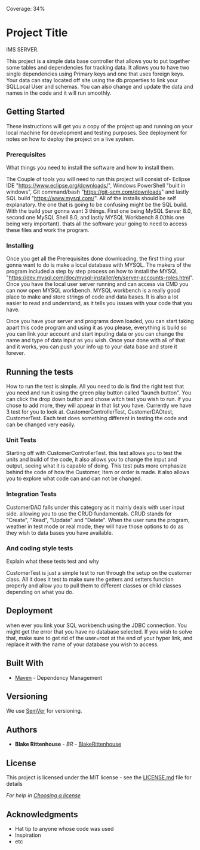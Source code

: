 Coverage: 34%
# Project Title
IMS SERVER.

This project is a simple data base controller that allows you to put together some tables and dependencies for tracking data. It allows you to have two single dependencies 
using Primary keys and one that uses foreign keys. Your data can stay located off site using the db.properties to link your SQLLocal User and schemas. You can also change 
and update the data and names in the code and it will run smoothly.

## Getting Started

These instructions will get you a copy of the project up and running on your local machine for development and testing purposes. See deployment for notes on how to deploy the project on a live system.

### Prerequisites

What things you need to install the software and how to install them.

The Couple of tools you will need to run this project will consist of- Eclipse IDE "https://www.eclipse.org/downloads/", Windows PowerShell "built in windows", 
Git command/bash "https://git-scm.com/downloads" and lastly SQL build "https://www.mysql.com/". All of the installs should be self explanatory. the one that is
going to be confusing might be the SQL build. With the build your gonna want 3 things. First one being MySQL Server 8.0, second one MySQL Shell 8.0, and lastly 
MYSQL Workbench 8.0(this one being very important). thats all the software your going to need to access these files and work the program.


### Installing

Once you get all the Prerequisites done downloading, the first thing your gonna want to do is make a local database with MYSQL. The makers of the program 
included a step by step process on how to install the MYSQL "https://dev.mysql.com/doc/mysql-installer/en/server-accounts-roles.html". Once you have the 
local user server running and can access via CMD you can now open MYSQL workbench. MYSQL workbench is a really good place to make and store strings of code
and data bases. It is also a lot easier to read and understand, as it tells you issues with your code that you have. 

Once you have your server and programs down loaded, you can start taking apart this code program and using it as you please, everything is build so you can 
link your account and start inputing data or you can change the name and type of data input as you wish. Once your done with all of that and it works, you 
can push your info up to your data base and store it forever.

## Running the tests

How to run the test is simple. All you need to do is find the right test that you need and run it using the green play button called "launch button". You can
click the drop down button and chose witch test you wish to run. If you chose to add more, they will appear in that list you have. Currently we have 3 test for 
you to look at. CustomerControllerTest, CustomerDAOtest, CustomerTest. Each test does something different in testing the code and can be changed very easily. 

### Unit Tests 

Starting off with CustomerControllerTest. this test allows you to test the units and build of the code, it also allows you to change the input and output,
seeing what it is capable of doing. This test puts more emphasize behind the code of how the Customer, Item or order is made. it also allows you to explore
what code can and can not be changed.

### Integration Tests 

CustomerDAO falls under this category as it mainly deals with user input side. allowing you to use the CRUD fundamentals. CRUD stands for "Create", "Read",
"Update" and "Delete". When the user runs the program, weather in test mode or real mode, they will have those options to do as they wish to data bases 
you have available.

### And coding style tests

Explain what these tests test and why

CustomerTest is just a simple test to run through the setup on the customer class. All it does it test to make sure the getters and setters function properly 
and allow you to pull them to different classes or child classes depending on what you do.

## Deployment

when ever you link your SQL workbench using the JDBC connection. You might get the error that you have no database selected. If you wish to solve that, make sure 
to get rid of the user=root at the end of your hyper link, and replace it with the name of your database you wish to access. 

## Built With

* [Maven](https://maven.apache.org/) - Dependency Management

## Versioning

We use [SemVer](http://semver.org/) for versioning.

## Authors

* **Blake Rittenhouse** - *BR* - [BlakeRittenhouse](https://github.com/BlakeRittenhouse)

## License

This project is licensed under the MIT license - see the [LICENSE.md](LICENSE.md) file for details 

*For help in [Choosing a license](https://choosealicense.com/)*

## Acknowledgments

* Hat tip to anyone whose code was used
* Inspiration
* etc
